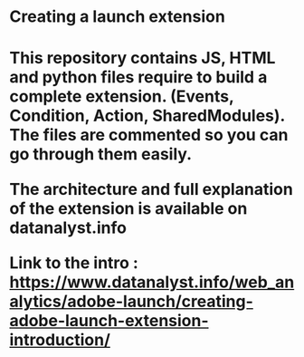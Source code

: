 <h1>Creating a launch extension<h1> 

<p>This repository contains JS, HTML and python files require to build a complete extension. (Events, Condition, Action, SharedModules).
The files are commented so you can go through them easily.</p>

<p>The architecture and full explanation of the extension is available on datanalyst.info</p>

Link to the intro : https://www.datanalyst.info/web_analytics/adobe-launch/creating-adobe-launch-extension-introduction/
